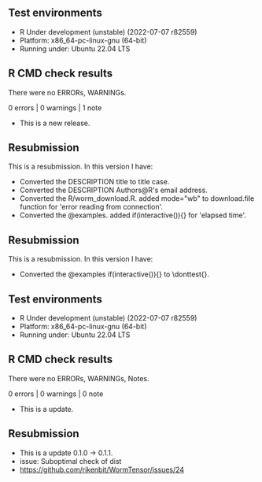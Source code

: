 ## Test environments
* R Under development (unstable) (2022-07-07 r82559)
* Platform: x86_64-pc-linux-gnu (64-bit)
* Running under: Ubuntu 22.04 LTS

## R CMD check results
There were no ERRORs, WARNINGs.

0 errors | 0 warnings | 1 note

* This is a new release.

## Resubmission
This is a resubmission. In this version I have:
* Converted the DESCRIPTION title to title case.
* Converted the DESCRIPTION Authors@R's email address.
* Converted the R/worm_download.R. added mode="wb" to download.file function for 'error reading from connection'.
* Converted the @examples. added if(interactive()){} for 'elapsed time'.

## Resubmission
This is a resubmission. In this version I have:
* Converted the @examples if(interactive()){} to \donttest{}.

## Test environments
* R Under development (unstable) (2022-07-07 r82559)
* Platform: x86_64-pc-linux-gnu (64-bit)
* Running under: Ubuntu 22.04 LTS

## R CMD check results
There were no ERRORs, WARNINGs, Notes.

0 errors | 0 warnings | 0 note

* This is a update.

## Resubmission
* This is a update 0.1.0 -> 0.1.1. 
* issue: Suboptimal check of dist
* https://github.com/rikenbit/WormTensor/issues/24
